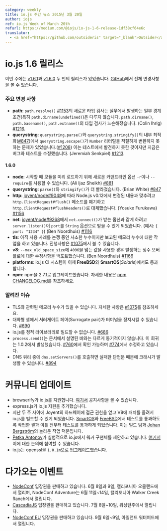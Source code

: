 ```yaml
---
category: weekly
title: io.js 주간 뉴스 2015년 3월 20일
author: iojs
ref: io.js Week of March 20th
refurl: https://medium.com/@iojs/io-js-1-6-release-1df38cf64e6c
translator:
  - <a href="https://github.com/outsideris" target="_blank">Outsider</a>
---
```


<!--
# io.js 1.6 release
This week we had a two io.js releases [v1.6.1](https://iojs.org/dist/v1.6.1/) and  [v1.6.0](https://iojs.org/dist/v1.6.0/), complete changelog can be found [on GitHub](https://github.com/nodejs/node/blob/v1.x/CHANGELOG.md).
-->

# io.js 1.6 릴리스
이번 주에는 [v1.6.1](https://iojs.org/dist/v1.6.1/)과 [v1.6.0](https://iojs.org/dist/v1.6.0/) 두 번의 릴리스가 있었습니다. [GitHub](https://github.com/nodejs/node/blob/v1.x/CHANGELOG.md)에서 전체 변경사항을 볼 수 있습니다.

<!--
### Notable changes
-->

### 주요 변경 사항

<!--
* **path**: New type-checking on `path.resolve()` [#1153](https://github.com/nodejs/node/pull/1153) uncovered some edge-cases being relied upon in the wild, most notably `path.dirname(undefined)`. Type-checking has been loosened for `path.dirname()`, `path.basename()`, and `path.extname()` (Colin Ihrig) [#1216](https://github.com/nodejs/node/pull/1216).
* **querystring**: Internal optimizations in `querystring.parse()` and `querystring.stringify()` [#847](https://github.com/nodejs/node/pull/847) prevented `Number` literals from being properly converted via `querystring.escape()` [#1208](https://github.com/nodejs/node/issues/1208), exposing a blind-spot in the test suite. The bug and the tests have now been fixed (Jeremiah Senkpiel) [#1213](https://github.com/nodejs/node/pull/1213).
-->

* **path**: `path.resolve()` [#1153](https://github.com/nodejs/node/pull/1153)의 새로운 타입 검사는
실무에서 발생하는 일부 경계조건(특히 `path.dirname(undefined)`)은 다루지 않습니다. `path.dirname()`, `path.basename()`, `path.extname()`의 타입 검사가 느슨해졌습니다. (Colin Ihrig) [#1216](https://github.com/nodejs/node/pull/1216).
* **querystring**: `querystring.parse()`와 `querystring.stringify()`의 내부 최적화([#847](https://github.com/nodejs/node/pull/847))에서 `querystring.escape()`가 `Number` 리터럴을 적절하게 변환하지 못하는 문제가 있었습니다.([#1208](https://github.com/nodejs/node/issues/1208)) 이는 테스트에서 발견하지 못한 것이지만 지금은 버그와 테스트를 수정했습니다. (Jeremiah Senkpiel) [#1213](https://github.com/nodejs/node/pull/1213).

#### 1.6.0

<!--
* **node**: a new `-r` or `--require` command-line option can be used to pre-load modules at start-up (Ali Ijaz Sheikh) [#881](https://github.com/nodejs/node/pull/881).
* **querystring**: `parse()` and `stringify()` are now faster (Brian White) [#847](https://github.com/nodejs/node/pull/847).
* **http**: the `http.ClientRequest#flush()` method has been deprecated and replaced with `http.ClientRequest#flushHeaders()` to match the same change now in Node.js v0.12 as per [joyent/node#9048](https://github.com/joyent/node/pull/9048) (Yosuke Furukawa) [#1156](https://github.com/nodejs/node/pull/1156).
* **net**: allow `server.listen()` to accept a `String` option for `port`, e.g. `{ port: "1234" }`, to match the same option being accepted in `net.connect()` as of [joyent/node#9268](https://github.com/joyent/node/pull/9268) (Ben Noordhuis) [#1116](https://github.com/nodejs/node/pull/1116).
* **tls**: further work on the reported memory leak although there appears to be a minor leak remaining for the use-case in question, track progress at [#1075](https://github.com/nodejs/node/issues/1075).
* **v8**: backport a fix for an integer overflow when `--max_old_space_size` values above `4096` are used (Ben Noordhuis) [#1166](https://github.com/nodejs/node/pull/1166).
* **platforms**: the io.js CI system now reports passes on **FreeBSD** and **SmartOS** (_Solaris_).
* **npm**: upgrade npm to 2.7.1. See [npm CHANGELOG.md](https://github.com/npm/npm/blob/master/CHANGELOG.md#v271-2015-03-05) for details.
-->

* **node**: 시작할 때 모듈을 미리 로드하기 위해 새로운 커맨드라인 옵션 `-r`이나 `--require`를 사용할 수 있습니다. (Ali Ijaz Sheikh) [#881](https://github.com/nodejs/node/pull/881)
* **querystring**: `parse()`와 `stringify()`가 더 빨라졌습니다. (Brian White) [#847](https://github.com/nodejs/node/pull/847)
* **http**: [joyent/node#9048](https://github.com/joyent/node/pull/9048)에 따라 Node.js v0.12에서 변경된 내용과 맞추려고 `http.ClientRequest#flush()` 메소드를 폐기하고 `http.ClientRequest#flushHeaders()`로 대체했습니다. (Yosuke Furukawa) [#1156](https://github.com/nodejs/node/pull/1156)
* **net**: [joyent/node#9268](https://github.com/joyent/node/pull/9268)에서 `net.connect()`가 받는 옵션과 같게 하려고 `server.listen()`이 `port`를 `String` 옵션으로 받을 수 있게 되었습니다. (예시: `{ port: "1234" }`) (Ben Noordhuis) [#1116](https://github.com/nodejs/node/pull/1116)
* **tls**: 아직 사용 사례를 논쟁 중인 사소한 누수이지만 보고된 메모리 누수에 대한 작업을 하고 있습니다. 진행사항은 [#1075](https://github.com/nodejs/node/issues/1075)에서 볼 수 있습니다.
* **v8**: `--max_old_space_size`에 `4096`을 넘는 값을 사용한 경우 발생하는 정수 오버플로에 대한 수정사항을 백포트했습니다. (Ben Noordhuis) [#1166](https://github.com/nodejs/node/pull/1166)
* **platforms**: io.js CI 시스템이 이제 **FreeBSD**와 **SmartOS**(_Solaris_)에서도 통과합니다.
* **npm**: npm을 2.7.1로 업그레이드했습니다. 자세한 내용은 [npm CHANGELOG.md](https://github.com/npm/npm/blob/master/CHANGELOG.md#v271-2015-03-05)를 참조하세요.

<!--
### Known Issues
-->

### 알려진 이슈

<!--
* Possible remaining TLS-related memory leak(s), details at [#1075](https://github.com/nodejs/node/issues/1075).
* Surrogate pair in REPL can freeze terminal [#690](https://github.com/nodejs/node/issues/690)
* Not possible to build io.js as a static library [#686](https://github.com/nodejs/node/issues/686)
* `process.send()` is not synchronous as the docs suggest, a regression introduced in 1.0.2, see [#760](https://github.com/nodejs/node/issues/760) and fix in [#774](https://github.com/nodejs/node/issues/774)
* Calling `dns.setServers()` while a DNS query is in progress can cause the process to crash on a failed assertion [#894](https://github.com/nodejs/node/issues/894)
-->

* TLS와 관련된 메모리 누수가 있을 수 있습니다. 자세한 사항은 [#1075](https://github.com/nodejs/node/issues/1075)를 참조하세요.
* 대화형 셸에서 서러게이트 페어(Surrogate pair)가 터미널을 정지시킬 수 있습니다. [#690](https://github.com/nodejs/node/issues/690)
* io.js를 정적 라이브러리로 빌드할 수 없습니다. [#686](https://github.com/nodejs/node/issues/686)
* `process.send()`는 문서에서 설명된 바와는 다르게 동기적이지 않습니다. 이 회귀는 1.0.2에서 발생했습니다. [#760](https://github.com/nodejs/node/issues/760)에서 확인 가능하며 [#774](https://github.com/nodejs/node/issues/774)에서 수정하고 있습니다.
* DNS 쿼리 중에 `dns.setServers()`를 호출하면 실패한 단언문 때문에 크래시가 발생할 수 있습니다. [#894](https://github.com/nodejs/node/issues/894)

<!--
# Community Updates
-->

# 커뮤니티 업데이트

<!--
* browserify supports io.js, you can check the announcement [here](https://twitter.com/yosuke_furukawa/status/577150547850969088)
* express.js added [support](https://github.com/strongloop/express/commit/165660811aa9ba5f3733a7b033894f3d9a9c5e60) to io.js
* Over the last two weeks we got access to hardware from Joyent and upstreamed a patch to V8 so we got io.js building. After that we worked on passing tests for both [SmartOS](https://github.com/nodejs/build/pull/64) and [FreeBSD](https://github.com/nodejs/node/pull/1167) which as of two days ago now pass, this was thanks to the amazing work of the build team and [Johan Bergström](https://github.com/jbergstroem)
* [Petka Antonov](https://github.com/petkaantonov) is proposing a workers implementation in io.js under an experimental flag, you can join the discussion [here](https://github.com/nodejs/node/pull/1159)
* io.js [upgraded](https://github.com/nodejs/node/pull/1206) openssl to `1.0.1m`
-->

* browserify가 io.js를 지원합니다. [여기서](https://twitter.com/yosuke_furukawa/status/577150547850969088) 공지사항을 볼 수 있습니다.
* express.js가 io.js 지원을 추가했습니다.
* 지난 두 주 사이에 Joyent의 하드웨어에 접근 권한을 얻고 V8에 패치를 올려서 io.js를 빌드할 수 있게 되었습니다. [SmartOS](https://github.com/nodejs/build/pull/64)와 [FreeBSD](https://github.com/nodejs/node/pull/1167)에서 테스트를 통과하도록 작업한 결과 이틀 전부터 테스트를 통과하게 되었습니다. 이는 빌드 팀과 [Johan Bergström](https://github.com/jbergstroem)의 놀라운 작업 덕분입니다.
* [Petka Antonov](https://github.com/petkaantonov)가 실험적으로 io.js에서 워커 구현체를 제안하고 있습니다. [여기서](https://github.com/nodejs/node/pull/1159) 이에 대한 논의에 참여할 수 있습니다.
* io.js는 openssl을 `1.0.1m`으로 [업그레이드](https://github.com/nodejs/node/pull/1206)했습니다.

<!--
# Upcoming Events
-->

# 다가오는 이벤트

<!--
* [NodeConf](http://nodeconf.com/) tickets are on sale, June 8th and 9th at Oakland, CA and NodeConf Adventure for June 11th - 14th at Walker Creek Ranch, CA
* [CascadiaJS](http://2015.cascadiajs.com/) tickets are on sale, July 8th - 10th at Washington State
* [NodeConf EU](http://nodeconf.eu/) tickets are on sale, September 6th - 9th at Waterford, Ireland
-->

* [NodeConf](http://nodeconf.com/) 입장권을 판매하고 있습니다. 6월 8일과 9일, 캘리포니아 오클랜드에서 열리며, NodeConf Adventure는 6월 11일~14일, 캘리포니아 Walker Creek Ranch에서 열립니다.
* [CascadiaJS](http://2015.cascadiajs.com/) 입장권을 판매하고 있습니다. 7월 8일~10일, 워싱턴주에서 열립니다.
* [NodeConf EU](http://nodeconf.eu/) 입장권을 판매하고 있습니다. 9월 6일~9일, 아일랜드 워터퍼드에서 열립니다.
